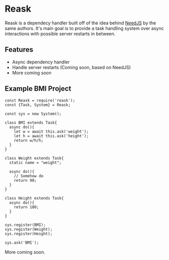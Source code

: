 # Reask

Reask is a dependecy handler built off of the idea behind [NeedJS](https://npm.org/needjs) by the same authors. It's main goal is to provide a task handling system over async interactions with possible server restarts in between.

## Features

* Async dependency handler
* Handle server restarts (Coming soon, based on NeedJS)
* More coming soon

## Example BMI Project

```
const Reask = require('reask');
const {Task, System} = Reask;

const sys = new System();

class BMI extends Task{
  async do(){
    let w = await this.ask('weight');
    let h = await this.ask('height');
    return w/h/h;
  }
}

class Weight extends Task{
  static name = "weight";
  
  async do(){
    // Somehow do
    return 90;
  }
}

class Height extends Task{
  async do(){
    return 180;
  }
}

sys.register(BMI);
sys.register(Weight);
sys.register(Height);

sys.ask('BMI');
```

More coming soon.
